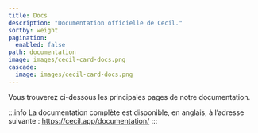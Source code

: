 ```yaml
---
title: Docs
description: "Documentation officielle de Cecil."
sortby: weight
pagination:
  enabled: false
path: documentation
image: images/cecil-card-docs.png
cascade:
  image: images/cecil-card-docs.png
---
```

Vous trouverez ci-dessous les principales pages de notre documentation.

:::info
La documentation complète est disponible, en anglais, à l’adresse suivante : <https://cecil.app/documentation/>
:::
